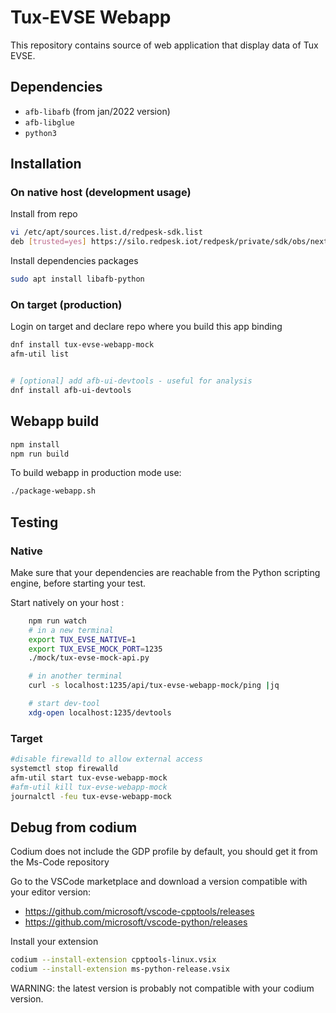 # Tux-EVSE Webapp

This repository contains source of web application that display data of Tux EVSE.

## Dependencies

* `afb-libafb` (from jan/2022 version)
* `afb-libglue`
* `python3`

## Installation

### On native host (development usage)

Install from repo

```bash
vi /etc/apt/sources.list.d/redpesk-sdk.list
deb [trusted=yes] https://silo.redpesk.iot/redpesk/private/sdk/obs/next/sdk/xUbuntu_22.04/latest/ ./
```

Install dependencies packages

```bash
sudo apt install libafb-python
```

### On target (production)

Login on target and declare repo where you build this app binding

```bash
dnf install tux-evse-webapp-mock
afm-util list


# [optional] add afb-ui-devtools - useful for analysis
dnf install afb-ui-devtools
```

## Webapp build

```bash
npm install
npm run build
```

To build webapp in production mode use:

```bash
./package-webapp.sh
```

## Testing

### Native

Make sure that your dependencies are reachable from the Python scripting engine, before starting your test.

Start natively on your host :

```bash
    npm run watch
    # in a new terminal
    export TUX_EVSE_NATIVE=1
    export TUX_EVSE_MOCK_PORT=1235
    ./mock/tux-evse-mock-api.py

    # in another terminal
    curl -s localhost:1235/api/tux-evse-webapp-mock/ping |jq

    # start dev-tool
    xdg-open localhost:1235/devtools
```

### Target

```bash
#disable firewalld to allow external access
systemctl stop firewalld
afm-util start tux-evse-webapp-mock
#afm-util kill tux-evse-webapp-mock
journalctl -feu tux-evse-webapp-mock
```

## Debug from codium

Codium does not include the GDP profile by default, you should get it from the Ms-Code repository

Go to the VSCode marketplace and download a version compatible with your editor version:

* https://github.com/microsoft/vscode-cpptools/releases
* https://github.com/microsoft/vscode-python/releases

Install your extension

```bash
codium --install-extension cpptools-linux.vsix
codium --install-extension ms-python-release.vsix
```

WARNING: the latest version is probably not compatible with your codium version.
